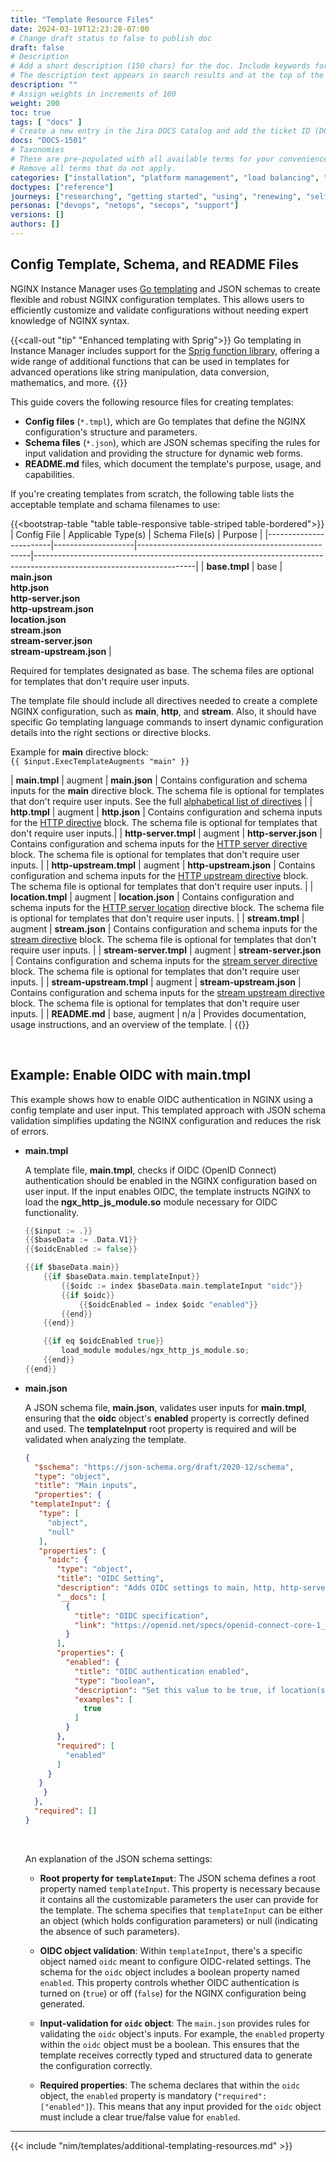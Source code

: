 ```yaml
---
title: "Template Resource Files"
date: 2024-03-19T12:23:28-07:00
# Change draft status to false to publish doc
draft: false
# Description
# Add a short description (150 chars) for the doc. Include keywords for SEO.
# The description text appears in search results and at the top of the doc.
description: ""
# Assign weights in increments of 100
weight: 200
toc: true
tags: [ "docs" ]
# Create a new entry in the Jira DOCS Catalog and add the ticket ID (DOCS-<number>) below
docs: "DOCS-1501"
# Taxonomies
# These are pre-populated with all available terms for your convenience.
# Remove all terms that do not apply.
categories: ["installation", "platform management", "load balancing", "api management", "service mesh", "security", "analytics"]
doctypes: ["reference"]
journeys: ["researching", "getting started", "using", "renewing", "self service"]
personas: ["devops", "netops", "secops", "support"]
versions: []
authors: []
---
```


## Config Template, Schema, and README Files

NGINX Instance Manager uses [Go templating](https://pkg.go.dev/text/template) and JSON schemas to create flexible and robust NGINX configuration templates. This allows users to efficiently customize and validate configurations without needing expert knowledge of NGINX syntax.

{{<call-out "tip" "Enhanced templating with Sprig">}}<i class="fas fa-code-branch"></i>
 Go templating in Instance Manager includes support for the [Sprig function library](https://masterminds.github.io/sprig/), offering a wide range of additional functions that can be used in templates for advanced operations like string manipulation, data conversion, mathematics, and more. {{</call-out>}}

This guide covers the following resource files for creating templates:

- **Config files** (`*.tmpl`), which are Go templates that define the NGINX configuration's structure and parameters.
- **Schema files** (`*.json`), which are JSON schemas specifing the rules for input validation and providing the structure for dynamic web forms.
- **README.md** files, which document the template's purpose, usage, and capabilities.

If you're creating templates from scratch, the following table lists the acceptable template and schama filenames to use:

{{<bootstrap-table "table table-responsive table-striped table-bordered">}}
| Config File            | Applicable&nbsp;Type(s) | Schema File(s)                                       | Purpose                                                                                                              |
|------------------------|--------------------|---------------------------------------------------|----------------------------------------------------------------------------------------------------------------------|
| **base.tmpl**            | base               | **main.json**<br>**http.json**<br>**http-server.json**<br>**http-upstream.json**<br>**location.json**<br>**stream.json**<br>**stream-server.json**<br>**stream-upstream.json**                                         | <p>Required for templates designated as base. The schema files are optional for templates that don't require user inputs.</p><p>The template file should include all directives needed to create a complete NGINX configuration, such as **main**, **http**, and **stream**. Also, it should have specific Go templating language commands to insert dynamic configuration details into the right sections or directive blocks.</p><p>Example for **main** directive block:<br>`{{ $input.ExecTemplateAugments "main" }}`</p>
| **main.tmpl**            | augment            | **main.json**                             | Contains configuration and schema inputs for the **main** directive block. The schema file is optional for templates that don't require user inputs. See the full [alphabetical list of directives](https://nginx.org/en/docs/dirindex.html)         |
| **http.tmpl**            | augment            | **http.json**                             | Contains configuration and schema inputs for the [HTTP directive](https://nginx.org/en/docs/http/ngx_http_core_module.html#http) block. The schema file is optional for templates that don't require user inputs.|
| **http-server.tmpl**     | augment            | **http-server.json**                      | Contains configuration and schema inputs for the [HTTP server directive](https://nginx.org/en/docs/http/ngx_http_core_module.html#server) block. The schema file is optional for templates that don't require user inputs. |
| **http-upstream.tmpl**   | augment            | **http-upstream.json**                    | Contains configuration and schema inputs for the [HTTP upstream directive](https://nginx.org/en/docs/http/ngx_http_upstream_module.html#upstream) block. The schema file is optional for templates that don't require user inputs. |
| **location.tmpl**        | augment            | **location.json**                         | Contains configuration and schema inputs for the [HTTP server location](https://nginx.org/en/docs/http/ngx_http_core_module.html#location) directive block. The schema file is optional for templates that don't require user inputs. |
| **stream.tmpl**          | augment            | **stream.json**                           | Contains configuration and schema inputs for the [stream directive](https://nginx.org/en/docs/stream/ngx_stream_core_module.html#stream) block. The schema file is optional for templates that don't require user inputs. |
| **stream-server.tmpl**   | augment            | **stream-server.json**                    | Contains configuration and schema inputs for the [stream server directive](https://nginx.org/en/docs/stream/ngx_stream_core_module.html#server) block. The schema file is optional for templates that don't require user inputs. |
| **stream&#8209;upstream.tmpl** | augment            | **stream&#8209;upstream.json**                  | Contains configuration and schema inputs for the [stream upstream directive](https://nginx.org/en/docs/stream/ngx_stream_upstream_module.html#upstream) block. The schema file is optional for templates that don't require user inputs. |
| **README.md**            | base, augment      | n/a                                               | Provides documentation, usage instructions, and an overview of the template.                                        |
{{</bootstrap-table>}}

<br>

## Example: Enable OIDC with main.tmpl

This example shows how to enable OIDC authentication in NGINX using a config template and user input. This templated approach with JSON schema validation simplifies updating the NGINX configuration and reduces the risk of errors.

- **main.tmpl**

   A template file, **main.tmpl**, checks if OIDC (OpenID Connect) authentication should be enabled in the NGINX configuration based on user input. If the input enables OIDC, the template instructs NGINX to load the **ngx_http_js_module.so** module necessary for OIDC functionality.

   ``` go
   {{$input := .}}
   {{$baseData := .Data.V1}}
   {{$oidcEnabled := false}}

   {{if $baseData.main}}
       {{if $baseData.main.templateInput}}
           {{$oidc := index $baseData.main.templateInput "oidc"}}
           {{if $oidc}}
               {{$oidcEnabled = index $oidc "enabled"}}
           {{end}}
       {{end}}

       {{if eq $oidcEnabled true}}
           load_module modules/ngx_http_js_module.so;
       {{end}}
   {{end}}
   ```

- **main.json**

   A JSON schema file, **main.json**, validates user inputs for **main.tmpl**, ensuring that the **oidc** object's **enabled** property is correctly defined and used. The **templateInput** root property is required and will be validated when analyzing the template.

   ``` json
   {
     "$schema": "https://json-schema.org/draft/2020-12/schema",
     "type": "object",
     "title": "Main inputs",
     "properties": {
   	"templateInput": {
   	  "type": [
   		"object",
   		"null"
   	  ],
   	  "properties": {
   		"oidc": {
   		  "type": "object",
   		  "title": "OIDC Setting",
   		  "description": "Adds OIDC settings to main, http, http-server and location blocks. Use OIDC to enable single sign-on (SSO) to authenticate to your app.",
   		  "__docs": [
   			{
   			  "title": "OIDC specification",
   			  "link": "https://openid.net/specs/openid-connect-core-1_0.html"
   			}
   		  ],
   		  "properties": {
   			"enabled": {
   			  "title": "OIDC authentication enabled",
   			  "type": "boolean",
   			  "description": "Set this value to be true, if location(s) can be accessed only after authentication by the OIDC provider configured at the gateway. If no authentication is needed set this value to be false.",
   			  "examples": [
   				true
   			  ]
   			}
   		  },
   		  "required": [
   			"enabled"
   		  ]
   		}
   	  }
       }
     },
     "required": []
   }
   ```

  <br>

  An explanation of the JSON schema settings:

  - **Root property for `templateInput`**: The JSON schema defines a root property named `templateInput`. This property is necessary because it contains all the customizable parameters the user can provide for the template. The schema specifies that `templateInput` can be either an object (which holds configuration parameters) or null (indicating the absence of such parameters).

  - **OIDC object validation**: Within `templateInput`, there's a specific object named `oidc` meant to configure OIDC-related settings. The schema for the `oidc` object includes a boolean property named `enabled`. This property controls whether OIDC authentication is turned on (`true`) or off (`false`) for the NGINX configuration being generated.

  - **Input-validation for `oidc` object**: The `main.json` provides rules for validating the `oidc` object's inputs. For example, the `enabled` property within the `oidc` object must be a boolean. This ensures that the template receives correctly typed and structured data to generate the configuration correctly.

  - **Required properties**: The schema declares that within the `oidc` object, the `enabled` property is mandatory (`"required": ["enabled"]`). This means that any input provided for the `oidc` object must include a clear true/false value for `enabled`.

---

{{< include "nim/templates/additional-templating-resources.md" >}}
